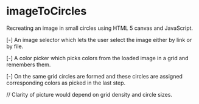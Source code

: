 # imageToCircles
Recreating an image in small circles using HTML 5 canvas and JavaScript.

[-] An image selector which lets the user select the image either by link or by file.

[-] A color picker which picks colors from the loaded image in a grid and remembers them.

[-] On the same grid circles are formed and these circles are assigned corresponding colors as picked in the last step.

// Clarity of picture would depend on grid density and circle sizes.
